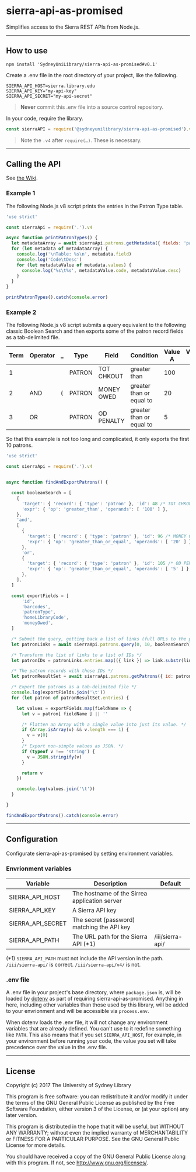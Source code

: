 # sierra-api-as-promised
Simplifies access to the Sierra REST APIs from Node.js.




----

## How to use

```
npm install 'SydneyUniLibrary/sierra-api-as-promised#v0.1'
```

Create a .env file in the root directory of your project, like the following.

```
SIERRA_API_HOST=sierra.library.edu
SIERRA_API_KEY="my-api-key"
SIERRA_API_SECRET="my-api-secret"
```

> **Never** commit this .env file into a source control repository.

In your code, require the library.

```javascript
const sierraAPI = require('@sydneyunilibrary/sierra-api-as-promised').v4
```

> Note the `.v4` after `require(…)`. These is necessary.




----

## Calling the API

See [the Wiki](https://github.com/SydneyUniLibrary/sierra-api-as-promised/wiki). 


### Example 1

The following Node.js v8 script prints the entries in the Patron Type table. 

```javascript
'use strict'

const sierraApi = require('.').v4

async function printPatronTypes() {
  let metadataArray = await sierraApi.patrons.getMetadata({ fields: 'patronType' })
  for (let metadata of metadataArray) {
    console.log('\nTable: %s\n', metadata.field)
    console.log('Code\tDesc')
    for (let metadataValue of metadata.values) {
      console.log('%s\t%s', metadataValue.code, metadataValue.desc)
    }
  }
}

printPatronTypes().catch(console.error)
```


### Example 2

The following Node.js v8 script submits a query equivalent to the following classic Boolean Search
and then exports some of the patron record fields as a tab-delimited file.

Term | Operator | _ | Type   | Field      | Condition                | Value A | Value B | _
-----|----------|---|--------|------------|--------------------------|---------|---------|---
1    |          |   | PATRON | TOT CHKOUT | greater than             | 100     |         | 
2    | AND      | ( | PATRON | MONEY OWED | greater than or equal to | 20      |         |
3    | OR       |   | PATRON | OD PENALTY | greater than or equal to | 5       |         | )

So that this example is not too long and complicated, it only exports the first 10 patrons.

```javascript
'use strict'

const sierraApi = require('.').v4


async function findAndExportPatrons() {

  const booleanSearch = [
    {
      'target': { 'record': { 'type': 'patron' }, 'id': 48 /* TOT CHKOUT */ },
      'expr': { 'op': 'greater_than', 'operands': [ '100' ] },
    },
    'and',
    [
      {
        'target': { 'record': { 'type': 'patron' }, 'id': 96 /* MONEY OWED */ },
        'expr': { 'op': 'greater_than_or_equal', 'operands': [ '20' ] },
      },
      'or',
      {
        'target': { 'record': { 'type': 'patron' }, 'id': 105 /* OD PENALTY */ },
        'expr': { 'op': 'greater_than_or_equal', 'operands': [ '5' ] },
      },
    ],
  ]

  const exportFields = [
      'id',
      'barcodes',
      'patronType',
      'homeLibraryCode',
      'moneyOwed',
  ]

  /* Submit the query, getting back a list of links (full URLs to the patron) */
  let patronLinks = await sierraApi.patrons.query(0, 10, booleanSearch)

  /* Transform the list of links to a list of IDs */
  let patronIDs = patronLinks.entries.map(({ link }) => link.substr(link.lastIndexOf('/') + 1))

  /* The patron records with those IDs */
  let patronResultSet = await sierraApi.patrons.getPatrons({ id: patronIDs, fields: exportFields })

  /* Export the patrons as a tab-delimited file */
  console.log(exportFields.join('\t'))
  for (let patron of patronResultSet.entries) {

    let values = exportFields.map(fieldName => {
      let v = patron[ fieldName ] || ''

      /* Flatten an Array with a single value into just its value. */
      if (Array.isArray(v) && v.length === 1) {
        v = v[0]
      }
      /* Export non-simple values as JSON. */
      if (typeof v !== 'string') {
        v = JSON.stringify(v)
      }

      return v
    })

    console.log(values.join('\t'))
  }

}

findAndExportPatrons().catch(console.error)
```

----

## Configuration

Configurate sierra-api-as-promised by setting environment variables.

### Envrionment variables

Variable          | Description                                   | Default
------------------|-----------------------------------------------|------------------
SIERRA_API_HOST   | The hostname of the Sirrea application server | 
SIERRA_API_KEY    | A Sierra API key                              |
SIERRA_API_SECRET | The secret (password) matching the API key    |
SIERRA_API_PATH   | The URL path for the Sierra API (\*1)         | /iii/sierra-api/

(\*1) `SIERRA_API_PATH` must not include the API version in the path. `/iii/sierra-api/` is correct. `/iii/sierra-api/v4/` is not.

### .env file

A .env file in your project's base directory, where `package.json` is, will be loaded by [dotenv](https://github.com/motdotla/dotenv)
as part of requiring sierra-api-as-promised. Anything in here, including other variables than those used by this library, will be added
to your envrionment and will be accessible via `process.env`.

When dotenv loads the .env file, it will not change any environment variables that are already defined. You can't use
to it redefine something like `PATH`. This also means that if you set `SIERRA_API_HOST`, for example, in your environment
before running your code, the value you set will take precedence over the value in the .env file.




----

## License

Copyright (c) 2017  The University of Sydney Library

This program is free software: you can redistribute it and/or modify
it under the terms of the GNU General Public License as published by
the Free Software Foundation, either version 3 of the License, or
(at your option) any later version.

This program is distributed in the hope that it will be useful,
but WITHOUT ANY WARRANTY; without even the implied warranty of
MERCHANTABILITY or FITNESS FOR A PARTICULAR PURPOSE.  See the
GNU General Public License for more details.

You should have received a copy of the GNU General Public License
along with this program.  If not, see <http://www.gnu.org/licenses/>.
